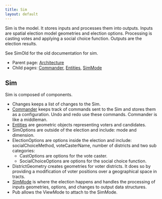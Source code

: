 ```yaml
---
title: Sim
layout: default
---
```


Sim is the model. It stores inputs and processes them into outputs. Inputs are spatial election model geometries and election options. Processing is casting votes and applying a social choice function. Outputs are the election results.

See SimOld for the old documentation for sim.

* Parent page: [Architecture](architecture.md) 
* Child pages: [Commander](commands.md), [Entities](entities.md), [SimMode](simMode.md)

## Sim

Sim is composed of components.

- Changes keeps a list of changes to the Sim.
- [Commander](commands.md) keeps track of commands sent to the Sim and stores them as a configuration. Undo and redo use these commands. Commander is like a middleman.
- [Entities](entities.md) are geometric objects representing voters and candidates.
- SimOptions are outside of the election and include: mode and dimension.
- ElectionOptions are options inside the election and include: socialChoiceMethod, voteCasterName, number of districts and two sub categories:
  - CastOptions are options for the vote caster.
  - SocialChoiceOptions are options for the social choice function.
- DistrictGeometry creates geometries for voter districts. It does so by providing a modification of voter positions over a geographical space in tracts.
- [SimMode](simMode.md) is where the election happens and handles the processing of inputs geometries, options, and changes to output data structures.
- Pub allows the ViewMode to attach to the SimMode. 
